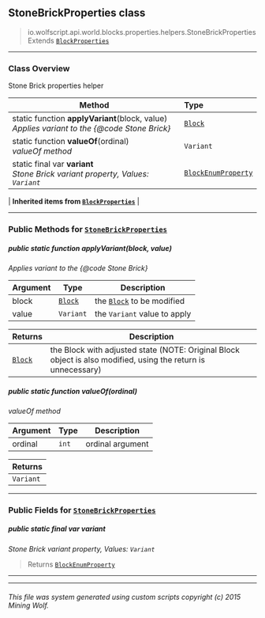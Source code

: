 ## StoneBrickProperties __class__

>io.wolfscript.api.world.blocks.properties.helpers.StoneBrickProperties
>Extends [`BlockProperties`](BlockProperties.md)

---

### Class Overview

Stone Brick properties helper

Method | Type   
--- | :--- 
static function __applyVariant__(block, value) <br> _Applies variant to the {@code Stone Brick}_ | [`Block`](../../Block.md)
static function __valueOf__(ordinal) <br> _valueOf method_ | `Variant`
static final var __variant__ <br> _Stone Brick variant property, Values: `Variant`_ | [`BlockEnumProperty`](../BlockEnumProperty.md)
 |
__Inherited items from [`BlockProperties`](BlockProperties.md)__ |





---


### Public Methods for [`StoneBrickProperties`](StoneBrickProperties.md)

##### <a id='applyvariant'></a>public static function __applyVariant__(block, value)

_Applies variant to the {@code Stone Brick}_

Argument | Type | Description  
--- | --- | --- 
block | [`Block`](../../Block.md) | the [`Block`](../../Block.md) to be modified
value | `Variant` | the `Variant` value to apply

Returns | Description
--- | --- 
[`Block`](../../Block.md) | the Block with adjusted state (NOTE: Original Block object is also modified, using the return is unnecessary)


##### <a id='valueof'></a>public static function __valueOf__(ordinal)

_valueOf method_

Argument | Type | Description  
--- | --- | --- 
ordinal | `int` | ordinal argument

Returns | 
--- | 
`Variant` |


---

### Public Fields for [`StoneBrickProperties`](StoneBrickProperties.md)

##### <a id='variant'></a>public static final var __variant__

_Stone Brick variant property, Values: `Variant`_

>Returns
>  [`BlockEnumProperty`](../BlockEnumProperty.md)

---


---


###### This file was system generated using custom scripts copyright (c) 2015 Mining Wolf.
	

